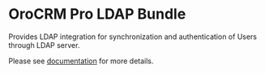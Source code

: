 # OroCRM Pro LDAP Bundle

Provides LDAP integration for synchronization and authentication of Users
through LDAP server.

Please see [documentation](./Resources/doc/index.md) for more details.
